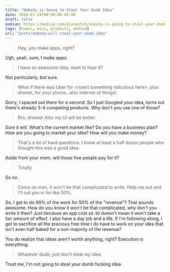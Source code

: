 ```yaml
---
title: "Nobody is Going to Steal Your Dumb Idea"
date: 2016-01-24T00:00:00-05:00
draft: false
medium: https://medium.com/@jonpitch/nobody-is-going-to-steal-your-dumb-idea-3e85c8d66e44
tags: [humor, misc, products, medium]
url: "posts/nobody-will-steal-your-dumb-idea"
---
```


> Hey, you make apps, right?

Ugh, yeah, sure, I *make apps*.

<!--more-->

> I have an awesome idea, want to hear it?

Not particularly, but sure.

> What if there was Uber for &lt;insert something ridiculous here&gt;, plus drones, for your phone...also internet of things!

Sorry, I spaced out there for a second. So I just Googled your idea, turns out there's already 3-4 competing products. Why don't you use one of those?

> Bro, drones! Also my UI will be better.

Sure it will. What's the current market like? Do you have a business plan? How are you going to market your idea? How will you make money?

> That's a lot of hard questions. I know at least a half dozen people who thought this was a good idea.

Aside from your mom, will those five people pay for it?

> Totally.

So no.

> Come on man, it won't be that complicated to write. Help me out and I'll cut you in for like 50%.

So, I get to do 99% of the work for 50% of the "revenue"? That sounds awesome. How do you know it won't be that complicated, why don't you write it then? Just because an app cost `$0.99` doesn't mean it won't take a fair amount of effort. I also have a day job and a life. If I'm following along, I get to sacrifice all the precious free time I do have to work on your idea that isn't even half baked for a non-majority of the revenue?

You do realize that ideas aren't worth anything, right? Execution is everything.

> Whatever dude, just don't steal my idea.

Trust me, I'm not going to steal your dumb fucking idea.
